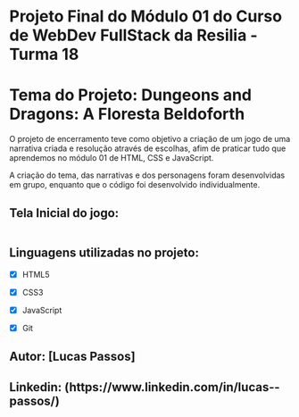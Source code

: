 # Projeto Final do Módulo 01 do Curso de WebDev FullStack da Resilia - Turma 18

<h1>Tema do Projeto: Dungeons and Dragons: A Floresta Beldoforth</h1>

<p>O projeto de encerramento teve como objetivo a criação de um jogo de uma narrativa criada e resolução através
de escolhas, afim de praticar tudo que aprendemos no módulo 01 de HTML, CSS e JavaScript.</p>

<p>A criação do tema, das narrativas e dos personagens foram desenvolvidas em grupo, enquanto que o código foi desenvolvido individualmente.</p>


<h2>Tela Inicial do jogo:</h2>

<img src="" alt ="">

<h2>Linguagens utilizadas no projeto:</h2>

- [x] HTML5
- [x] CSS3
- [x] JavaScript
- [x] Git


<h2>Autor: [Lucas Passos]</h2>
<h2>Linkedin: (https://www.linkedin.com/in/lucas--passos/)</h2>